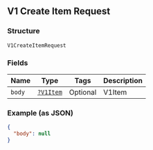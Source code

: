 ## V1 Create Item Request

### Structure

`V1CreateItemRequest`

### Fields

| Name | Type | Tags | Description |
|  --- | --- | --- | --- |
| `body` | [`?V1Item`](/doc/models/v1-item.md) | Optional | V1Item |

### Example (as JSON)

```json
{
  "body": null
}
```


